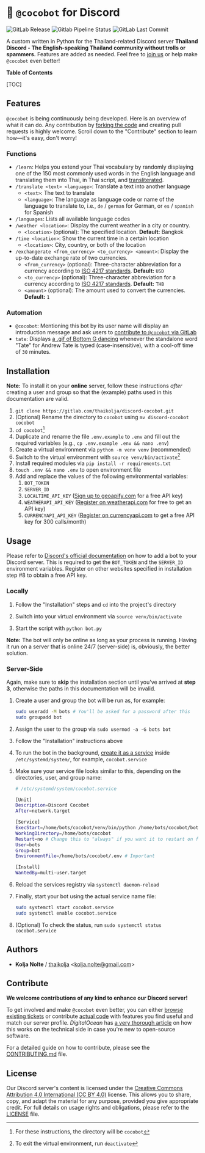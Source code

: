 # 🥥 `@cocobot` for Discord

![GitLab Release](https://img.shields.io/gitlab/v/release/thaikolja%2Fdiscord-cocobot) ![Gitlab Pipeline Status](https://img.shields.io/gitlab/pipeline-status/thaikolja%2Fdiscord-cocobot) ![GitLab Last Commit](https://img.shields.io/gitlab/last-commit/thaikolja%2Fdiscord-cocobot)

A custom written in Python for the Thailand-related Discord server **Thailand Discord - The English-speaking Thailand community without trolls or spammers.** Features are added as needed. Feel free to [join us](https://discord.gg/DN52SxBpYJ) or help make `@cocobot` even better!

**Table of Contents**

[TOC]

## Features

`@cocobot` is being continuously being developed. Here is an overview of what it can do. Any contribution by [forking the code](https://gitlab.com/thaikolja/discord-cocobot/-/forks/new) and creating pull requests is highly welcome. Scroll down to the "Contribute" section to learn how—it's easy, don't worry!

### Functions

* `/learn`: Helps you extend your Thai vocabulary by randomly displaying one of the 150 most commonly used words in the English language and translating them into Thai, in Thai script, and [transliterated](https://simple.wikipedia.org/wiki/Transliteration).
* `/translate <text> <language>`: Translate a text into another language
  * `<text>`: The text to translate
  * `<language>`: The language as language code or name of the language to translate to, i.e., `de` / `german` for German, or `es` / `spanish` for Spanish
* `/languages`: Lists all available language codes
* `/weather <location>`: Display the current weather in a city or country.
  * `<location>`  (optional): The specified location. **Default:** Bangkok
* `/time <location>`: Show the current time in a certain location
  * `<location>`: City, country, or both of the location
* `/exchangerate <from_currency> <to_currency> <amount>`: Display the up-to-date exchange rate of two currencies.
  * `<from_currency>` (optional): Three-character abbreviation for a currency according to [ISO 4217 standards](https://www.iban.com/currency-codes). **Default:** `USD`
  * `<to_currency>` (optional): Three-character abbreviation for a currency according to [ISO 4217 standards](https://www.iban.com/currency-codes). **Default:** `THB`
  * `<amount>` (optional): The amount used to convert the currencies. **Default:** `1`  

### Automation

* `@cocobot`: Mentioning this bot by its user name will display an introduction message and ask users to [contribute to `@cocobot` via GitLab](https://gitlab.com/thaikolja/discord-cocobot)
* `tate`: Displays [a .gif of Bottom G dancing](https://media1.tenor.com/m/fyrqnSBR4gcAAAAd/bottom-g-andrew-tate.gif) whenever the standalone word "Tate" for Andrew Tate is typed (case-insensitive), with a cool-off time of `30` minutes.

## Installation

**Note:** To install it on your **online** server, follow these instructions *after* creating a user and group so that the (example) paths used in this documentation are valid.

1. `git clone https://gitlab.com/thaikolja/discord-cocobot.git`
2. (Optional) Rename the directory to `cocobot`  using `mv discord-cocobot cocobot`
3. `cd cocobot`[^1]
4. Duplicate and rename the file `.env.example` to `.env` and fill out the required variables (e.g., `cp .env.example .env && nano .env`)
5. Create a virtual environment via `python -m venv venv` (recommended)
6. Switch to the virtual environment with `source venv/bin/activate`[^2]
7. Install required modules via `pip install -r requirements.txt`
8. `touch .env && nano .env` to open environment file
9. Add and replace the values of the following environmental variables:
   1. `BOT_TOKEN`
   2. `SERVER_ID`
   3. `LOCALTIME_API_KEY`  ([Sign up to geoapify.com](https://myprojects.geoapify.com/login) for a free API key)
   4. `WEATHERAPI_API_KEY` ([Register on weatherapi.com](https://www.weatherapi.com/signup.aspx) for free to get an API key) 
   5. `CURRENCYAPI_API_KEY` ([Register on currencyapi.com](https://app.currencyapi.com/register) to get a free API key for 300 calls/month)

## Usage

Please refer to [Discord's official documentation](https://discord.com/developers/docs/intro) on how to add a bot to your Discord server. This is required to get the `BOT_TOKEN` and the `SERVER_ID` environment variables. Register on other websites specified in installation step #8 to obtain a free API key.

### Locally

1. Follow the "Installation" steps and `cd` into the project's directory

1. Switch into your virtual environment via `source venv/bin/activate`
2. Start the script with `python bot.py`

**Note:** The bot will only be online as long as your process is running. Having it run on a server that is online 24/7 (server-side) is, obviously, the better solution.

### Server-Side

Again, make sure to **skip** the installation section until you've arrived at **step 3**, otherwise the paths in this documentation will be invalid.

1. Create a user and group the bot will be run as, for example:

   ```bash
   sudo useradd -M bots # You'll be asked for a password after this
   sudo groupadd bot
   ```

2. Assign the user to the group via `sudo usermod -a -G bots bot`

3. Follow the "Installation" instructions above

4. To run the bot in the background, [create it as a service](https://medium.com/@swinarah/create-background-service-in-linux-ed29583a5b9d) inside `/etc/systemd/system/`, for example, `cocobot.service`

5. Make sure your service file looks similar to this, depending on the directories, user, and group name:

   `````bash
   # /etc/systemd/system/cocobot.service
   
   [Unit]
   Description=Discord Cocobot
   After=network.target
   
   [Service]
   ExecStart=/home/bots/cocobot/venv/bin/python /home/bots/cocobot/bot.py
   WorkingDirectory=/home/bots/cocobot
   Restart=no # Change this to "always" if you want it to restart on failure
   User=bots
   Group=bot
   EnvironmentFile=/home/bots/cocobot/.env # Important
   
   [Install]
   WantedBy=multi-user.target
   `````

6. Reload the services registry via `systemctl daemon-reload`

7. Finally, start your bot using the actual service name file:

   ```````bash
   sudo systemctl start cocobot.service
   sudo systemctl enable cocobot.service

7. (Optional) To check the status, run `sudo systemctl status cocobot.service`

## Authors

* **Kolja Nolte** / [thaikolja](https://gitlab.com/thaikolja/) \<kolja.nolte@gmail.com\>

## Contribute

**We welcome contributions of any kind to enhance our Discord server!**

To get involved and make `@cocobot` even better, you can either [browse existing tickets](https://gitlab.com/thaikolja/discord-cocobot/-/issues) or contribute [actual code](https://gitlab.com/thaikolja/discord-cocobot) with features you find useful and match our server profile. *DigitalOcean* has [a very thorough article](https://www.digitalocean.com/resources/articles/how-to-contribute-to-open-source#the-process-for-submitting-your-open-source-contributions) on how this works on the technical side in case you're new to open-source software.

For a detailed guide on how to contribute, please see the [CONTRIBUTING.md](./) file.

## License

Our Discord server's content is licensed under the [Creative Commons Attribution 4.0 International (CC BY 4.0)](https://creativecommons.org/licenses/by/4.0/) license. This allows you to share, copy, and adapt the material for any purpose, provided you give appropriate credit. For full details on usage rights and obligations, please refer to the [LICENSE](https://gitlab.com/thaikolja/discord-cocobot/-/blob/main/LICENSE?ref_type=heads) file.

[^1]: For these instructions, the directory will be `cocobot`
[^2]: To exit the virtual environment, run `deactivate`
